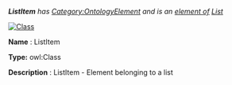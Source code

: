 ___ListItem__ 
 has
 [Category:OntologyElement](../../Category/OntologyElement "Category:OntologyElement") 
 and is an
 [element of](../../Property/ElementOf "Property:ElementOf") 
[List](../../Submissions/List "Submissions:List")_




  





[![Class](../../images/thumb/2/27/Class.gif/45px-Class.gif)](../../Image/Class.gif "Class")


__Name__ 
 : ListItem
 



__Type:__ 
 owl:Class
 



__Description__ 
 : ListItem - Element belonging to a list